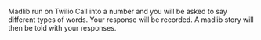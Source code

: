 Madlib run on Twilio
Call into a number and you will be asked to say different types of words.
Your response will be recorded.
A madlib story will then be told with your responses.
